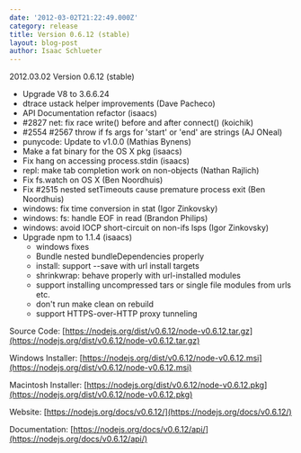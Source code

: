 ```yaml
---
date: '2012-03-02T21:22:49.000Z'
category: release
title: Version 0.6.12 (stable)
layout: blog-post
author: Isaac Schlueter
---
```


2012.03.02 Version 0.6.12 (stable)

- Upgrade V8 to 3.6.6.24
- dtrace ustack helper improvements (Dave Pacheco)
- API Documentation refactor (isaacs)
- #2827 net: fix race write() before and after connect() (koichik)
- #2554 #2567 throw if fs args for 'start' or 'end' are strings (AJ ONeal)
- punycode: Update to v1.0.0 (Mathias Bynens)
- Make a fat binary for the OS X pkg (isaacs)
- Fix hang on accessing process.stdin (isaacs)
- repl: make tab completion work on non-objects (Nathan Rajlich)
- Fix fs.watch on OS X (Ben Noordhuis)
- Fix #2515 nested setTimeouts cause premature process exit (Ben Noordhuis)
- windows: fix time conversion in stat (Igor Zinkovsky)
- windows: fs: handle EOF in read (Brandon Philips)
- windows: avoid IOCP short-circuit on non-ifs lsps (Igor Zinkovsky)
- Upgrade npm to 1.1.4 (isaacs)
  - windows fixes
  - Bundle nested bundleDependencies properly
  - install: support --save with url install targets
  - shrinkwrap: behave properly with url-installed modules
  - support installing uncompressed tars or single file modules from urls etc.
  - don't run make clean on rebuild
  - support HTTPS-over-HTTP proxy tunneling

Source Code: [https://nodejs.org/dist/v0.6.12/node-v0.6.12.tar.gz](https://nodejs.org/dist/v0.6.12/node-v0.6.12.tar.gz)

Windows Installer: [https://nodejs.org/dist/v0.6.12/node-v0.6.12.msi](https://nodejs.org/dist/v0.6.12/node-v0.6.12.msi)

Macintosh Installer: [https://nodejs.org/dist/v0.6.12/node-v0.6.12.pkg](https://nodejs.org/dist/v0.6.12/node-v0.6.12.pkg)

Website: [https://nodejs.org/docs/v0.6.12/](https://nodejs.org/docs/v0.6.12/)

Documentation: [https://nodejs.org/docs/v0.6.12/api/](https://nodejs.org/docs/v0.6.12/api/)
